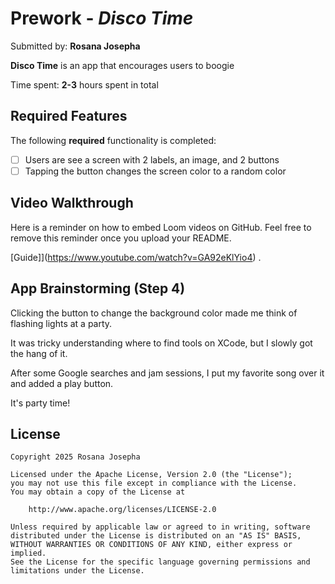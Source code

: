 # Prework - *Disco Time*

Submitted by: **Rosana Josepha**

**Disco Time** is an app that encourages users to boogie 

Time spent: **2-3** hours spent in total

## Required Features

The following **required** functionality is completed:

- [ ] Users are see a screen with 2 labels, an image, and 2 buttons
- [ ] Tapping the button changes the screen color to a random color
 
## Video Walkthrough

Here is a reminder on how to embed Loom videos on GitHub. Feel free to remove this reminder once you upload your README. 

[Guide]](https://www.youtube.com/watch?v=GA92eKlYio4) .

## App Brainstorming (Step 4)

Clicking the button to change the background color made me think of flashing lights at a party.

It was tricky understanding where to find tools on XCode, but I slowly got the hang of it.

After some Google searches and jam sessions, I put my favorite song over it and added a play button.

It's party time!

## License

    Copyright 2025 Rosana Josepha

    Licensed under the Apache License, Version 2.0 (the "License");
    you may not use this file except in compliance with the License.
    You may obtain a copy of the License at

        http://www.apache.org/licenses/LICENSE-2.0

    Unless required by applicable law or agreed to in writing, software
    distributed under the License is distributed on an "AS IS" BASIS,
    WITHOUT WARRANTIES OR CONDITIONS OF ANY KIND, either express or implied.
    See the License for the specific language governing permissions and
    limitations under the License.
